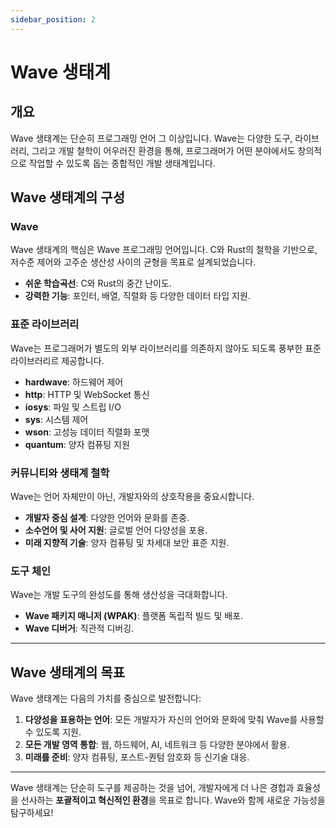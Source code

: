 ```yaml
---
sidebar_position: 2
---
```


# Wave 생태계 

## 개요

Wave 생태계는 단순히 프로그래밍 언어 그 이상입니다. 
Wave는 다양한 도구, 라이브러리, 그리고 개발 철학이 어우러진 환경을 통해, 
프로그래머가 어떤 분야에서도 창의적으로 작업할 수 있도록 돕는 종합적인 개발 생태계입니다. 

## Wave 생태계의 구성
### Wave
Wave 생태계의 핵심은 Wave 프로그래밍 언어입니다. 
C와 Rust의 철학을 기반으로, 저수준 제어와 고주순 생산성 사이의 균형을 목표로 설계되었습니다.

* **쉬운 학습곡선**: C와 Rust의 중간 난이도.
* **강력한 기능**: 포인터, 배열, 직렬화 등 다양한 데이터 타입 지원.

### 표준 라이브러리
Wave는 프로그래머가 별도의 외부 라이브러리를 의존하지 않아도 되도록 풍부한 표준 라이브러리르 제공합니다.

* **hardwave**: 하드웨어 제어
* **http**: HTTP 및 WebSocket 통신
* **iosys**: 파일 및 스트립 I/O
* **sys**: 시스템 제어
* **wson**: 고성능 데이터 직렬화 포맷
* **quantum**: 양자 컴퓨팅 지원

### 커뮤니티와 생태계 철학
Wave는 언어 자체만이 아닌, 개발자와의 상호작용을 중요시합니다.

* **개발자 중심 설계**: 다양한 언어와 문화를 존중.
* **소수언어 및 사어 지원**: 글로벌 언어 다양성을 포용.
* **미래 지향적 기술**: 양자 컴퓨팅 및 차세대 보안 표준 지원.

### 도구 체인
Wave는 개발 도구의 완성도를 통해 생산성을 극대화합니다.

* **Wave 패키지 매니저 (WPAK)**: 플랫폼 독립적 빌드 및 배포.
* **Wave 디버거**: 직관적 디버깅.

---

## Wave 생태계의 목표
Wave 생태계는 다음의 가치를 중심으로 발전합니다:

1. **다양성을 표용하는 언어**: 모든 개발자가 자신의 언어와 문화에 맞춰 Wave를 사용할 수 있도록 지원.
2. **모든 개발 영역 통합**: 웹, 하드웨어, AI, 네트워크 등 다양한 분야에서 활용.
3. **미래를 준비**: 양자 컴퓨팅, 포스트-퀀텀 암호화 등 신기술 대응.

---

Wave 생태계는 단순히 도구를 제공하는 것을 넘어, 개발자에게 더 나은 경헙과 효율성을 선사하는 **포괄적이고 혁신적인 환경**을 목표로 합니다.
Wave와 함께 새로운 가능성을 탐구하세요!
